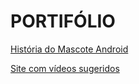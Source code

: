 # PORTIFÓLIO

<a href="https://joaovictorazevedo13.github.io/site-historia-android/">História do Mascote Android</a>

<a href="">Site com vídeos sugeridos</a>
